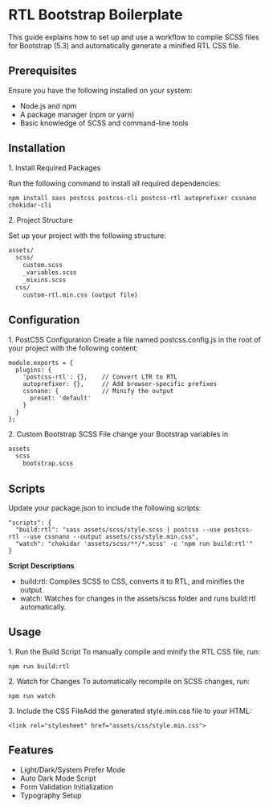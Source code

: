 # RTL Bootstrap Boilerplate

This guide explains how to set up and use a workflow to compile SCSS files for Bootstrap (5.3) and automatically generate a minified RTL CSS file.

## Prerequisites

Ensure you have the following installed on your system:

- Node.js and npm
- A package manager (npm or yarn)
- Basic knowledge of SCSS and command-line tools

## Installation

1\. Install Required Packages

Run the following command to install all required dependencies:

```console
npm install sass postcss postcss-cli postcss-rtl autoprefixer cssnano chokidar-cli
```

2\. Project Structure

Set up your project with the following structure:

```bash
assets/
  scss/
    custom.scss
    _variables.scss
    _mixins.scss
  css/
    custom-rtl.min.css (output file)
```

## Configuration

1\. PostCSS Configuration
Create a file named postcss.config.js in the root of your project with the following content:

```console
module.exports = {
  plugins: {
    'postcss-rtl': {},    // Convert LTR to RTL
    autoprefixer: {},     // Add browser-specific prefixes
    cssnano: {            // Minify the output
      preset: 'default'
    }
  }
};
```

2\. Custom Bootstrap SCSS File
change your Bootstrap variables in

```bash
assets
  scss
    bootstrap.scss
```

## Scripts

Update your package.json to include the following scripts:

```console
"scripts": {
  "build:rtl": "sass assets/scss/style.scss | postcss --use postcss-rtl --use cssnano --output assets/css/style.min.css",
  "watch": "chokidar 'assets/scss/**/*.scss' -c 'npm run build:rtl'"
}
```

**Script Descriptions**

- build:rtl: Compiles SCSS to CSS, converts it to RTL, and minifies the output.
- watch: Watches for changes in the assets/scss folder and runs build:rtl automatically.

## Usage

1\. Run the Build Script To manually compile and minify the RTL CSS file, run:

```console
npm run build:rtl
```

2\. Watch for Changes To automatically recompile on SCSS changes, run:

```console
npm run watch
```

3\. Include the CSS FileAdd the generated style.min.css file to your HTML:

```console
<link rel="stylesheet" href="assets/css/style.min.css">
```

## Features

- Light/Dark/System Prefer Mode
- Auto Dark Mode Script
- Form Validation Initialization
- Typography Setup
